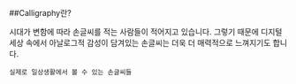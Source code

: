 ##Calligraphy란?

시대가 변함에 따라 손글씨를 적는 사람들이 적어지고 있습니다. 그렇기 때문에 디지털 세상 속에서 아날로그적 감성이 담겨있는 손글씨는 더욱 더 매력적으로 느껴지기도 합니다. 

```
실제로 일상생활에서 볼 수 있는 손글씨들
```